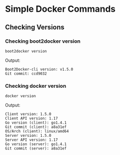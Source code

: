 # Simple Docker Commands #

## Checking Versions ##

### Checking boot2docker version ###

	boot2docker version

Output:

	Boot2Docker-cli version: v1.5.0
	Git commit: ccd9032

### Checking docker version ###

	docker version

Output:

	Client version: 1.5.0
	Client API version: 1.17
	Go version (client): go1.4.1
	Git commit (client): a8a31ef
	OS/Arch (client): linux/amd64
	Server version: 1.5.0
	Server API version: 1.17
	Go version (server): go1.4.1
	Git commit (server): a8a31ef

